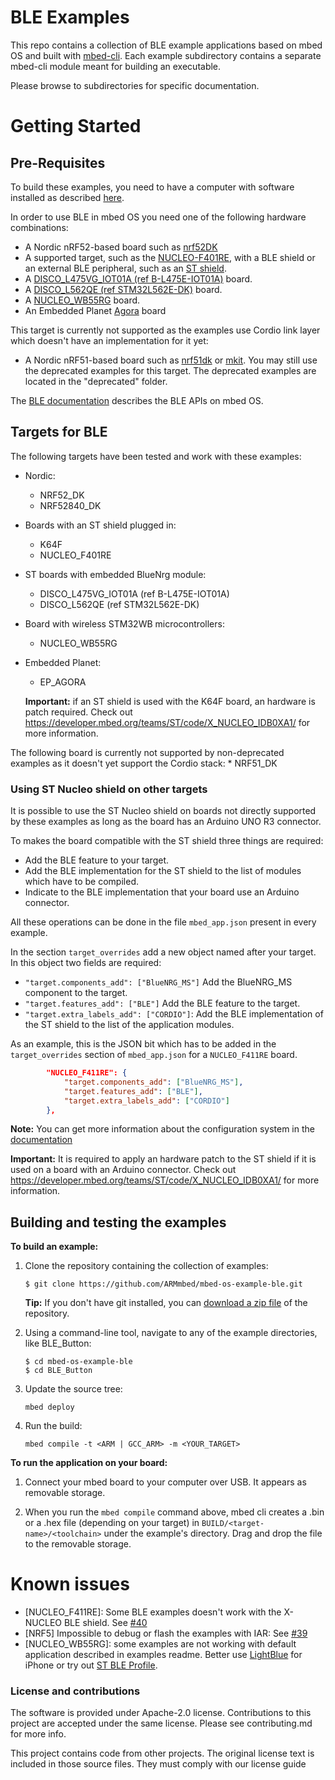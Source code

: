 # BLE Examples
This repo contains a collection of BLE example applications based on
mbed OS and built with [mbed-cli](https://github.com/ARMmbed/mbed-cli). Each example subdirectory contains a separate mbed-cli module meant for building an executable.

Please browse to subdirectories for specific documentation.

Getting Started
===============


Pre-Requisites
--------------

To build these examples, you need to have a computer with software installed as described [here](https://os.mbed.com/docs/latest/tools/index.html).

In order to use BLE in mbed OS you need one of the following hardware combinations:

* A Nordic nRF52-based board such as [nrf52DK](https://os.mbed.com/platforms/Nordic-nRF52-DK/)
* A supported target, such as the [NUCLEO-F401RE](https://os.mbed.com/platforms/ST-Nucleo-F401RE/), with a BLE shield or an external BLE peripheral, such as an [ST shield](https://os.mbed.com/components/X-NUCLEO-IDB04A1/).
* A [DISCO_L475VG_IOT01A (ref B-L475E-IOT01A)](https://os.mbed.com/platforms/ST-Discovery-L475E-IOT01A/) board.
* A [DISCO_L562QE (ref STM32L562E-DK)](https://os.mbed.com/platforms/ST-Discovery-L562QE/) board.
* A [NUCLEO_WB55RG](https://os.mbed.com/platforms/ST-Nucleo-WB55RG/) board.
* An Embedded Planet [Agora](https://os.mbed.com/platforms/agora-dev/) board

This target is currently not supported as the examples use Cordio link layer which doesn't have an implementation for it yet:
* A Nordic nRF51-based board such as [nrf51dk](https://www.nordicsemi.com/eng/Products/nRF51-DK) or [mkit](https://www.nordicsemi.com/eng/Products/Bluetooth-R-low-energy/nRF51822-mKIT).
You may still use the deprecated examples for this target. The deprecated examples are located in the "deprecated" folder.

The [BLE documentation](https://os.mbed.com/docs/latest/reference/bluetooth.html) describes the BLE APIs on mbed OS.

Targets for BLE
---------------

The following targets have been tested and work with these examples:

* Nordic:
	* NRF52_DK
	* NRF52840_DK

* Boards with an ST shield plugged in:
	* K64F
	* NUCLEO_F401RE

* ST boards with embedded BlueNrg module:
	* DISCO_L475VG_IOT01A (ref B-L475E-IOT01A)
	* DISCO_L562QE (ref STM32L562E-DK)

* Board with wireless STM32WB microcontrollers:
  * NUCLEO_WB55RG

* Embedded Planet:
	* EP_AGORA

	<span> **Important:** if an ST shield is used with the K64F board, an hardware is patch required. Check out https://developer.mbed.org/teams/ST/code/X_NUCLEO_IDB0XA1/ for more information.</span>
	
The following board is currently not supported by non-deprecated examples as it doesn't yet support the Cordio stack:
	* NRF51_DK

### Using ST Nucleo shield on other targets

It is possible to use the ST Nucleo shield on boards not directly supported by these examples as long as the board has an Arduino UNO R3 connector.

To makes the board compatible with the ST shield three things are required:
* Add the BLE feature to your target.
* Add the BLE implementation for the ST shield to the list of modules which have to be compiled.
* Indicate to the BLE implementation that your board use an Arduino connector.

All these operations can be done in the file `mbed_app.json` present in every example.

In the section `target_overrides` add a new object named after your target.
In this object two fields are required:
* `"target.components_add": ["BlueNRG_MS"]` Add the BlueNRG_MS component to the target.
* `"target.features_add": ["BLE"]` Add the BLE feature to the target.
* `"target.extra_labels_add": ["CORDIO"]`: Add the BLE implementation of the ST shield to the list of the application modules.

As an example, this is the JSON bit which has to be added in the `target_overrides` section of `mbed_app.json` for a `NUCLEO_F411RE` board.

```json
        "NUCLEO_F411RE": {
            "target.components_add": ["BlueNRG_MS"],
            "target.features_add": ["BLE"],
            "target.extra_labels_add": ["CORDIO"]
        },
```

<span> **Note:** You can get more information about the configuration system in the [documentation](https://os.mbed.com/docs/latest/reference/configuration.html)</span>

<span> **Important:** It is required to apply an hardware patch to the ST shield if it is used on a board with an Arduino connector. Check out https://developer.mbed.org/teams/ST/code/X_NUCLEO_IDB0XA1/ for more information.</span>


Building and testing the examples
---------------------------------

__To build an example:__

1. Clone the repository containing the collection of examples:

	```
	$ git clone https://github.com/ARMmbed/mbed-os-example-ble.git
	```


	**Tip:** If you don't have git installed, you can [download a zip file](https://github.com/ARMmbed/mbed-os-example-ble/archive/master.zip) of the repository.

1. Using a command-line tool, navigate to any of the example directories, like BLE_Button:

	```
	$ cd mbed-os-example-ble
	$ cd BLE_Button
	```

1. Update the source tree:

	```
	mbed deploy
	```

1. Run the build:

	```mbed compile -t <ARM | GCC_ARM> -m <YOUR_TARGET>```

__To run the application on your board:__

1. Connect your mbed board to your computer over USB. It appears as removable storage.

1. When you run the `mbed compile` command above, mbed cli creates a .bin or a .hex file (depending on your target) in ```BUILD/<target-name>/<toolchain>``` under the example's directory. Drag and drop the file to the removable storage.

Known issues
============

* [NUCLEO_F411RE]: Some BLE examples doesn't work with the X-NUCLEO BLE shield. See [#40](https://github.com/ARMmbed/mbed-os-example-ble/issues/40)
* [NRF5] Impossible to debug or flash the examples with IAR: See [#39](https://github.com/ARMmbed/mbed-os-example-ble/issues/39)
* [NUCLEO_WB55RG]: some examples are not working with default application described in examples readme. Better use [LightBlue](https://itunes.apple.com/gb/app/lightblue-bluetooth-low-energy/id557428110?mt=8) for iPhone or try out [ST BLE Profile](https://play.google.com/store/apps/details?id=com.stm.bluetoothlevalidation).

### License and contributions

The software is provided under Apache-2.0 license. Contributions to this project are accepted under the same license. Please see contributing.md for more info.

This project contains code from other projects. The original license text is included in those source files. They must comply with our license guide
